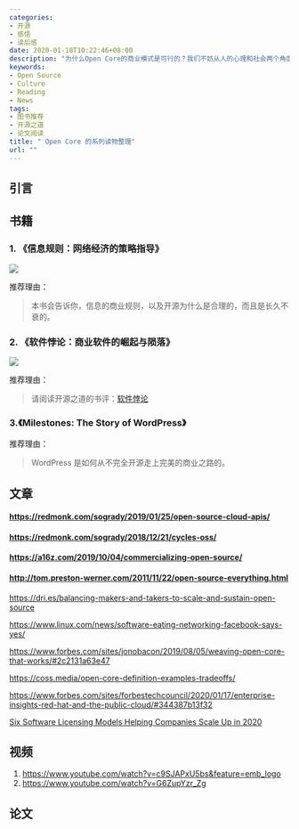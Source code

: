 ```yaml
---
categories:
- 开源
- 感悟
- 读后感
date: 2020-01-18T10:22:46+08:00
description: "为什么Open Core的商业模式是可行的？我们不妨从人的心理和社会两个角度来探索一番，因为经济是要建立在这两个元素之上的，在进一步探究之前，我们不妨找找相关的资料。"
keywords:
- Open Source
- Culture
- Reading
- News
tags:
- 图书推荐
- 开源之道
- 论文阅读
title: " Open Core 的系列读物整理"
url: ""
---
```


## 引言

## 书籍

### 1. 《信息规则：网络经济的策略指导》

![](https://img3.doubanio.com/view/subject/l/public/s29588162.jpg)

推荐理由：

> 本书会告诉你，信息的商业规则，以及开源为什么是合理的，而且是长久不衰的。

### 2. 《软件悖论：商业软件的崛起与陨落》

![](https://softwareparadox.files.wordpress.com/2014/05/cover-w-border.png?w=400&h=600)

推荐理由：

> 请阅读开源之道的书评：[软件悖论](/posts/paper_or_book_reading/the-software-paradox-book-review/)

###  3.《Milestones: The Story of WordPress》 

推荐理由：

> WordPress 是如何从不完全开源走上完美的商业之路的。

## 文章

####  https://redmonk.com/sogrady/2019/01/25/open-source-cloud-apis/

####  https://redmonk.com/sogrady/2018/12/21/cycles-oss/

#### https://a16z.com/2019/10/04/commercializing-open-source/

#### http://tom.preston-werner.com/2011/11/22/open-source-everything.html

https://dri.es/balancing-makers-and-takers-to-scale-and-sustain-open-source

https://www.linux.com/news/software-eating-networking-facebook-says-yes/

https://www.forbes.com/sites/jonobacon/2019/08/05/weaving-open-core-that-works/#2c2131a63e47

https://coss.media/open-core-definition-examples-tradeoffs/

https://www.forbes.com/sites/forbestechcouncil/2020/01/17/enterprise-insights-red-hat-and-the-public-cloud/#344387b13f32

[Six Software Licensing Models Helping Companies Scale Up in 2020](https://sentinel.gemalto.com/blog/six-software-licensing-models-helping-companies-scale-up/)

## 视频

1.  https://www.youtube.com/watch?v=c9SJAPxU5bs&feature=emb_logo
2. https://www.youtube.com/watch?v=G6ZupYzr_Zg

## 论文

